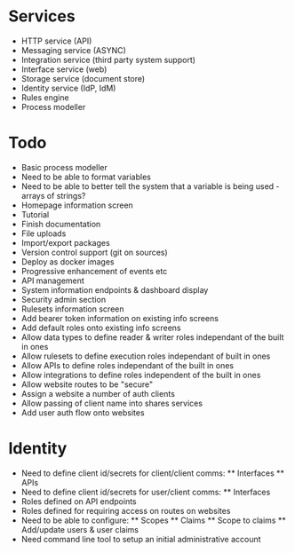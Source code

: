# Services

* HTTP service (API)
* Messaging service (ASYNC)
* Integration service (third party system support)
* Interface service (web)
* Storage service (document store)
* Identity service (IdP, IdM)
* Rules engine
* Process modeller

# Todo

* Basic process modeller
* Need to be able to format variables
* Need to be able to better tell the system that a variable is being used - arrays of strings?
* Homepage information screen
* Tutorial
* Finish documentation
* File uploads
* Import/export packages
* Version control support (git on sources)
* Deploy as docker images
* Progressive enhancement of events etc
* API management
* System information endpoints & dashboard display
* Security admin section
* Rulesets information screen
* Add bearer token information on existing info screens
* Add default roles onto existing info screens
* Allow data types to define reader & writer roles independant of the built in ones
* Allow rulesets to define execution roles independant of built in ones
* Allow APIs to define roles independant of the built in ones
* Allow integrations to define roles independent of the built in ones
* Allow website routes to be "secure"
* Assign a website a number of auth clients
* Allow passing of client name into shares services
* Add user auth flow onto websites

# Identity

* Need to define client id/secrets for client/client comms:
** Interfaces
** APIs
* Need to define client id/secrets for user/client comms:
** Interfaces
* Roles defined on API endpoints
* Roles defined for requiring access on routes on websites
* Need to be able to configure:
** Scopes
** Claims
** Scope to claims
** Add/update users & user claims
* Need command line tool to setup an initial administrative account
